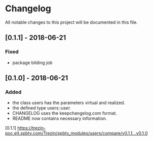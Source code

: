 # Changelog

All notable changes to this project will be documented in this file.

## [0.1.1] - 2018-06-21

### Fixed

- package bilding job

## [0.1.0] - 2018-06-21

### Added

- the class users has the parameters virtual and realized.
- the defined type users::user.
- CHANGELOG uses the keepchangelog.com format.
- README now contains necessary information.

[0.1.1] https://trezin-poc.elt.spbtv.com/Trezin/spbtv_modules/users/compare/v0.1.1...v0.1.0
